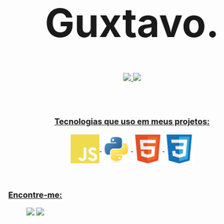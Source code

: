 <h1 align="center" style="font-size: 80px">Guxtavo.</h1>

<div align="center">
  <a href="https://github.com/gustavorochabr">
    <img height="170em" src="https://github-readme-stats.vercel.app/api?username=gustavorochabr&show_icons=true&theme=dark&include_all_commits=true&count_private=true"/>
    <img height="170em" src="https://github-readme-stats.vercel.app/api/top-langs/?username=gustavorochabr&layout=compact&langs_count=7&theme=dark"/>
</div>

##
  
<div align="center" style="display: inline_block; margin: auto;"><br>
  <h3>Tecnologias que uso em meus projetos:</h3>
  <img align="center" alt="Gustavo.js" height="60" width="60" src="https://raw.githubusercontent.com/devicons/devicon/master/icons/javascript/javascript-plain.svg">
  
  <img align="center" alt="Gustavo.py" height="60" width="60" src="https://raw.githubusercontent.com/devicons/devicon/master/icons/python/python-original.svg">
  
  <img align="center" alt="Gustavo.html" height="60" width="60" src="https://raw.githubusercontent.com/devicons/devicon/master/icons/html5/html5-original.svg">

  <img align="center" alt="Gustavo.css" height="60" width="60" src="https://raw.githubusercontent.com/devicons/devicon/master/icons/css3/css3-original.svg">
  

</div>

##
  
<div align="center" style="display: inline-block"> 
  <h3>Encontre-me:</h3>
 <a href="https://instagram.com/gustavorocha_br" target="_blank"><img src="https://img.shields.io/badge/-Instagram-%23E4405F?style=for-the-badge&logo=instagram&logoColor=white" target="_blank"></a> <a href="4gesports123@gmail.com" target="_blank"><img src="https://img.shields.io/badge/Gmail-D14836?style=for-the-badge&logo=gmail&logoColor=white" target="_blank"></a>
</div>





